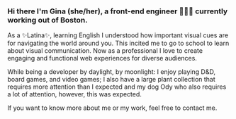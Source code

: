 ### Hi there I'm Gina (she/her), a front-end engineer 👩🏽‍💻 currently working out of Boston.

As a ✨Latina✨, learning English I understood how important visual cues are for navigating the world around you. This incited me to go to school to learn about visual communication. 
Now as a professional I love to create engaging and functional web experiences for diverse audiences.

While being a developer by daylight, by moonlight: I enjoy playing D&D, board games, and video games; I also have a large plant collection that requires more attention than I expected and my dog Ody who also requires a lot of attention, however, this was expected.

If you want to know more about me or my work, feel free to contact me.
